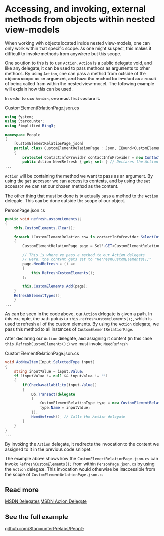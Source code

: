 # Accessing, and invoking, external methods from objects within nested view-models

When working with objects located inside nested view-models, one can only work within that specific scope. As one might suspect, this makes it difficult to invoke methods from anywhere but this scope.

One solution to this is to use `Action`. `Action` is a public delegate void, and like any delegate, it can be used to pass methods as arguments to other methods. By using `Action`, one can pass a method from outside of the objects scope as an argument, and have the method be invoked as a result of being called from within the nested view-model. The following example will explain how this can be used.

In order to use `Action`, one must first declare it.

<div class="code-name">CustomElementRelationPage.json.cs</div>

```cs
using System;
using Starcounter;
using Simplified.Ring3;

namespace People
{
    [CustomElementRelationPage_json]
    partial class CustomElementRelationPage : Json, IBound<CustomElementRelation>
    {
        protected ContactInfoProvider contactInfoProvider = new ContactInfoProvider();
        public Action NeedRefresh { get; set; } // Declares the Action delegate
...
```

`Action` will be containing the method we want to pass as an argument. By using the `get` accessor we can access its contents, and by using the `set` accessor we can set our chosen method as the content.

The other thing that must be done is to actually pass a method to the `Action` delegate. This can be done outside the scope of our object.

<div class="code-name">PersonPage.json.cs</div>

```cs
public void RefreshCustomElements()
{
    this.CustomElements.Clear();

    foreach (CustomElementRelation row in contactInfoProvider.SelectCustomElementRelations(this.Data))
    {
        CustomElementRelationPage page = Self.GET<CustomElementRelationPage>("/people/partials/custom-element-relations/" + row.Key);

        // This is where we pass a method to our Action delegate
        // Here, the content gets set to "RefreshCustomElements();"
        page.NeedRefresh = () =>
        {
            this.RefreshCustomElements();
        };

        this.CustomElements.Add(page);
    }
    RefreshElementTypes();
    }
...
```

As can be seen in the code above, our `Action` delegate is given a path.
In this example, the path points to `this.RefreshCustomElements();`, which is used to refresh all of the custom elements. By using the `Action` delegate, we pass this method to all instances of `CustomElementRelationPage`.

After declaring our `Action` delegate, and assigning it content (in this case `this.RefreshCustomElements();`) we must invoke `NeedRefresh`

<div class="code-name">CustomElementRelationPage.json.cs</div>

```cs
void AddNewItem(Input.SelectedType input)
{
    string inputValue = input.Value;
    if (inputValue != null && inputValue != "")
    {
        if(CheckAvailability(input.Value))
        {
            Db.Transact(delegate
            {
                CustomElementRelationType type = new CustomElementRelationType();
                type.Name = inputValue;
            });
            NeedRefresh(); // Calls the Action delegate
        }
    }
}
...
```

By invoking the `Action` delegate, it redirects the invocation to the content we assigned to it in the previous code snippet.

The example above shows how the `CustomElementRelationPage.json.cs` can invoke `RefreshCustomElements();` from within `PersonPage.json.cs` by using the `Action` delegate. This invocation would otherwise be inaccessible from the scope of `CustomElementRelationPage.json.cs`


## Read more

[MSDN Delegates](https://msdn.microsoft.com/en-us/library/ms173171.aspx)
[MSDN Action Delegate](https://msdn.microsoft.com/en-us/library/system.action.aspx)


## See the full example

[github.com/StarcounterPrefabs/People](https://github.com/StarcounterSamples/People)

